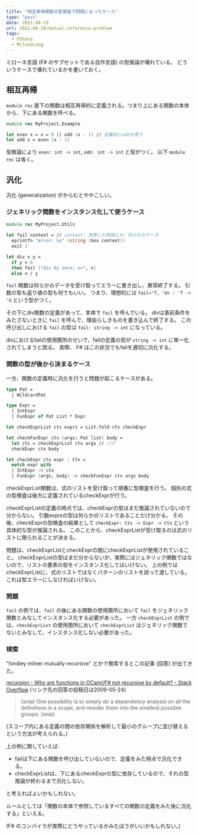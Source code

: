 ```yaml
---
title: "相互再帰関数の型推論で問題になったケース"
type: "post"
date: 2021-08-19
url: 2021-08-19/mutual-inference-problem
tags:
  - FSharp
  - MiloneLang
---
```


ミローネ言語 (F# のサブセットである自作言語) の型推論が壊れている。
どういうケースで壊れているかを書いておく。

<!--more-->

## 相互再帰

`module rec` 直下の関数は相互再帰的に定義される。つまり上にある関数の本体から、下にある関数を呼べる。

```fsharp
module rec MyProject.Example

let even x = x = 0 || odd (x - 1) // 定義前にoddを使う
let odd x = even (x - 1)
```

型推論により `even: int -> int`, `odd: int -> int` と型がつく。
以下 `module rec` は省く。

## 汎化

汎化 (generalization) がからむとややこしい。

### ジェネリック関数をインスタンス化して使うケース

```fsharp
module rec MyProject.Utils

let fail context = // context: 失敗した原因とか、何らかのデータ
  eprintfn "error: %s" (string (box context))
  exit 1

let div x y =
  if y = 0
  then fail ("div by zero; x=", x)
  else x / y
```

`fail` 関数は何らかのデータを受け取ってエラーに書き出し、異常終了する。
引数の型も返り値の型も何でもいい。
つまり、理想的には `fail<'T, 'U> : 'T -> 'U` という型がつく。

その下にdiv関数の定義があって、本体で `fail` を呼んでいる。
divは事前条件をみたさないときに `fail` を呼んで、理由らしきものを書き込んで終了する。
この呼び出しにおける `fail` の型は `fail: string -> int` になっている。

divにおけるfailの使用箇所のせいで、failの定義の型が `string -> int` に単一化されてしまうと困る。
実際、 F# はこの状況でもfailを適切に汎化する。

### 関数の型が後から決まるケース

一方、関数の定義時に汎化を行うと問題が起こるケースがある。

```fsharp
type Pat =
  | WildcardPat

type Expr =
  | IntExpr
  | FunExpr of Pat List * Expr

let checkExprList ctx exprs = List.fold ctx checkExpr

let checkFunExpr ctx (args: Pat list) body =
  let ctx = checkExprList ctx args // バグ
  checkExpr ctx body

let checkExpr ctx expr : Ctx =
  match expr with
  | IntExpr -> ctx
  | FunExpr (args, body) -> checkFunExpr ctx args body
```

checkExprList関数は、式のリストを受け取って順番に型検査を行う。
個別の式の型検査は後方に定義されているcheckExprが行う。

checkExprListの定義の時点では、checkExprの型はまだ推論されていないので分からない。
引数exprsの型は何らかのリストであることだけ分かる。
その後、checkExprの型検査の結果として `checkExpr: Ctx -> Expr -> Ctx` という具体的な型が推論される。
このことから、checkExprListが受け取るのは式のリストに限られることが決まる。

問題は、checkExprListとcheckExprの間にcheckExprListが使用されていること。
checkExprListの型はまだ分からないが、実際にはジェネリック関数ではないので、リストの要素の型をインスタンス化してはいけない。
上の例ではcheckExprListに、式のリストではなくパターンのリストを誤って渡している。
これは型エラーにしなければいけない。

### 問題

`fail` の例では、`fail` の後にある関数の使用箇所において `fail` をジェネリック関数とみなしてインスタンス化する必要があった。
一方 `checkExprList` の例では、`checkExprList` の使用箇所において `checkExprList` はジェネリック関数でないとみなして、インスタンス化しない必要があった。

### 検索

"hindley milner mutually recursive" とかで検索するとこの記事 (回答) が出てきた。

[recursion - Why are functions in OCaml/F# not recursive by default? - Stack Overflow](https://stackoverflow.com/questions/900585/why-are-functions-in-ocaml-f-not-recursive-by-default/904715#904715) (リンク先の回答の投稿日は2009-05-24)

> (snip) One possibility is to simply do a dependency analysis on all the definitions in a scope, and reorder them into the smallest possible groups. (snip)

(スコープ内にある定義の間の依存関係を解析して最小のグループに並び替えるという方法が考えられる。)

上の例に関していえば:

- failは下にある関数を呼び出していないので、定義をみた時点で汎化できる。
- checkExprListは、下にあるcheckExprの型に依存しているので、それの型推論が終わるまで汎化しない。

と考えればよいかもしれない。

ルールとしては「関数の本体で参照しているすべての関数の定義をみた後に汎化する」といえる。

(F# のコンパイラが実際にどうやっているかみたほうがいいかもしれない。)
